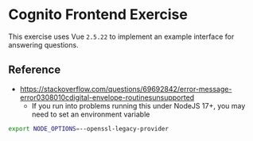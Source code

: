 # Cognito Frontend Exercise

This exercise uses Vue `2.5.22` to implement an example interface for answering questions.

## Reference

- https://stackoverflow.com/questions/69692842/error-message-error0308010cdigital-envelope-routinesunsupported
    - If you run into problems running this under NodeJS 17+, you may need to set an environment variable
    
```bash
export NODE_OPTIONS=--openssl-legacy-provider
```